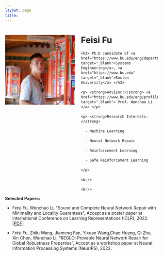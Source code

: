 ```yaml
---
layout: page
title: 
---
```


<div style="clear: both;">
  <div style="float: left; margin-right:20px;">
    <img src="Feisi_Fu.JPG" alt="" width="230" height="230">
  </div>
  <div>
    <h1> Feisi Fu </h1>
    
    <h3> Ph.D candidate of <a href="https://www.bu.edu/eng/departments/se/" target="_blank">Systems Engineering</a>, <a href="https://www.bu.edu" target="_blank">Boston University</a> </h3>
    
    <p> <strong>Advisor:</strong> <a href="https://www.bu.edu/eng/profile/39799/" target="_blank"> Prof. Wenchao Li </a> </p>
    
    <p> <strong>Research Interests:</strong>
      
      - Machine Learning
      
      - Neural Network Repair
      
      - Reinforcement Learning
      
      - Safe Reinforcement Learning
      
    </p>
    
    <br/>
    
    <br/>
    
<p> <strong>Selected Papers:</strong>

- Feisi Fu, Wenchao Li, "Sound and Complete Neural Network Repair with Minimality and Locality Guarantees", Accept as a poster paper at International Conference on Learning Representations (ICLR), 2022. [<a href="https://arxiv.org/abs/2110.07682" target="_blank">PDF</a>]

- Feisi Fu, Zhilu Wang, Jiameng Fan, Yixuan Wang,Chao Huang, Qi Zhu, Xin Chen, Wenchao Li, “REGLO: Provable Neural Network Repair for Global Robustness Properties”, Accept as a workshop paper at Neural Information Processing Systems (NeurIPS), 2022.
  </p>
  </div>
</div>
